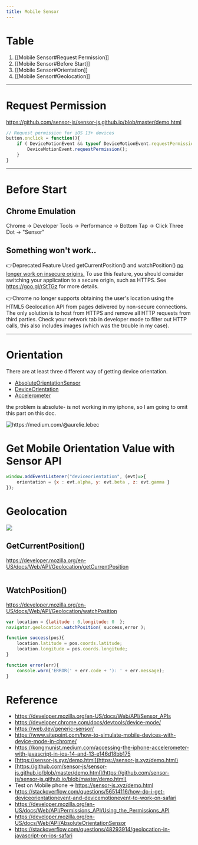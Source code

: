 ```yaml
---
title: Mobile Sensor
---
```

# Table
1. [[Mobile Sensor#Request Permission]]
2. [[Mobile Sensor#Before Start]]
3.  [[Mobile Sensor#Orientation]]
4.  [[Mobile Sensor#Geolocation]]
---

# Request Permission
https://github.com/sensor-js/sensor-js.github.io/blob/master/demo.html
```js
// Request permission for iOS 13+ devices
button.onclick = function(){
    if ( DeviceMotionEvent && typeof DeviceMotionEvent.requestPermission === "function" ) {
        DeviceMotionEvent.requestPermission();
    }
}
```
---
# Before Start

## Chrome Emulation
Chrome -> Developer Tools -> Performance -> Bottom Tap -> Click Three Dot -> "Sensor"

## Something won't work..
👉Deprecated Feature Used
getCurrentPosition() and watchPosition() <u>no longer work on insecure origins.</u> To use this feature, you should consider switching your application to a secure origin, such as HTTPS. See https://goo.gl/rStTGz for more details.

👉Chrome no longer supports obtaining the user's location using the HTML5 Geolocation API from pages delivered by non-secure connections. The only solution is to host from HTTPS and remove all HTTP requests from third parties. Check your network tab in developer mode to filter out HTTP calls, this also includes images (which was the trouble in my case).



---
# Orientation
There are at least three different way of getting device orientation.
- [AbsoluteOrientationSensor](https://developer.mozilla.org/en-US/docs/Web/API/AbsoluteOrientationSensor)
- [DeviceOrientation](https://developer.mozilla.org/en-US/docs/Web/API/Window/deviceorientation_event)
- [Accelerometer](https://developer.mozilla.org/en-US/docs/Web/API/Accelerometer
)

the problem is absolute- is not working in my iphone, so I am going to omit this part on this doc.

![ https://medium.com/@aurelie.lebec ](https://miro.medium.com/max/354/1*HTYtAEbZ7pV1FP5ARdiGiw.png)

# Get Mobile Orientation Value with Sensor API
```js
window.addEventListener("deviceorientation", (evt)=>{
	orientation = {x : evt.alpha, y: evt.beta , z: evt.gamma }
});
```





# Geolocation
![](https://s3.us-east-2.amazonaws.com/journeynorth.org/images/graphics/mclass/Lat_Long.gif)


## GetCurrentPosition()
https://developer.mozilla.org/en-US/docs/Web/API/Geolocation/getCurrentPosition
```js
```
## WatchPosition()
https://developer.mozilla.org/en-US/docs/Web/API/Geolocation/watchPosition

```js
var location = {latitude : 0,longitude: 0  };
navigator.geolocation.watchPosition( success,error );

function success(pos){
	location.latitude = pos.coords.latitude;
	location.longitude = pos.coords.longitude;
}

function error(err){
	console.warn('ERROR(' + err.code + '): ' + err.message);
}
```




# Reference


- https://developer.mozilla.org/en-US/docs/Web/API/Sensor_APIs
- https://developer.chrome.com/docs/devtools/device-mode/
- https://web.dev/generic-sensor/
- https://www.sitepoint.com/how-to-simulate-mobile-devices-with-device-mode-in-chrome/
- https://kongmunist.medium.com/accessing-the-iphone-accelerometer-with-javascript-in-ios-14-and-13-e146d18bb175
- [https://sensor-js.xyz/demo.html](https://sensor-js.xyz/demo.html)
- [https://github.com/sensor-js/sensor-js.github.io/blob/master/demo.html](https://github.com/sensor-js/sensor-js.github.io/blob/master/demo.html)
- Test on Mobile phone -> https://sensor-js.xyz/demo.html
- https://stackoverflow.com/questions/56514116/how-do-i-get-deviceorientationevent-and-devicemotionevent-to-work-on-safari
- https://developer.mozilla.org/en-US/docs/Web/API/Permissions_API/Using_the_Permissions_API
- https://developer.mozilla.org/en-US/docs/Web/API/AbsoluteOrientationSensor
- https://stackoverflow.com/questions/48293914/geolocation-in-javascript-on-ios-safari